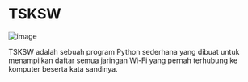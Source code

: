 # TSKSW

![image](https://github.com/rofidoang03/TSKSW/blob/main/tsksw.png)

TSKSW adalah sebuah program Python sederhana yang dibuat untuk menampilkan daftar semua jaringan Wi-Fi yang pernah terhubung ke komputer beserta kata sandinya.
